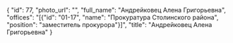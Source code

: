 {
    "id": 77,
    "photo_url": "",
    "full_name": "Андрейковец Алена Григорьевна",
    "offices": "[{\"id\": \"01-17\", \"name\": \"Прокуратура Столинского района\", \"position\": \"заместитель прокурора\"}]",
    "title": "Андрейковец Алена Григорьевна"
}
